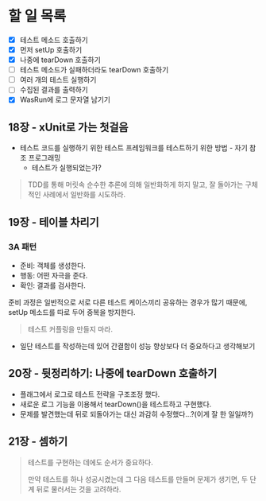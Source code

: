 # 할 일 목록
- [x] 테스트 메소드 호출하기
- [x] 먼저 setUp 호출하기
- [x] 나중에 tearDown 호출하기
- [ ] 테스트 메소드가 실패하더라도 tearDown 호출하기
- [ ] 여러 개의 테스트 실행하기
- [ ] 수집된 결과를 출력하기
- [x] WasRun에 로그 문자열 남기기

## 18장 - xUnit로 가는 첫걸음
- 테스트 코드를 실행하기 위한 테스트 프레임워크를 테스트하기 위한 방법 - 자기 참조 프로그래밍
  - 테스트가 실행되었는가?
> TDD를 통해 머릿속 순수한 추론에 의해 일반화하게 하지 말고, 잘 돌아가는 구체적인 사례에서 일반화를 시도하라.

## 19장 - 테이블 차리기
### 3A 패턴
- 준비: 객체를 생성한다.
- 행동: 어떤 자극을 준다.
- 확인: 결과를 검사한다.

준비 과정은 일반적으로 서로 다른 테스트 케이스끼리 공유하는 경우가 많기 때문에, setUp 메소드를 따로 두어 중복을 방지한다.

> 테스트 커플링을 만들지 마라.

- 일단 테스트를 작성하는데 있어 간결함이 성능 향상보다 더 중요하다고 생각해보기

## 20장 - 뒷정리하기: 나중에 tearDown 호출하기
- 플래그에서 로그로 테스트 전략을 구조조정 했다.
- 새로운 로그 기능을 이용해서 tearDown()을 테스트하고 구현했다.
- 문제를 발견했는데 뒤로 되돌아가는 대신 과감히 수정했다...?(이게 잘 한 일일까?)

## 21장 - 셈하기
> 테스트를 구현하는 데에도 순서가 중요하다.
> 
> 만약 테스트를 하나 성공시켰는데 그 다음 테스트를 만들며 문제가 생기면, 두 단계 뒤로 물러서는 것을 고려하라.
